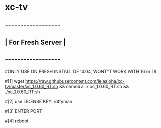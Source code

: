 # xc-tv

## *------------------*
## | For Fresh Server |
## *------------------*
#ONLY USE ON FRESH INSTALL OF 14.04, WONT"T WORK WITH 16 or 18

#[1] wget https://raw.githubusercontent.com/leiaaloha/xc-tv/master/xc_1.0.60_RT.sh && chmod a+x xc_1.0.60_RT.sh && ./xc_1.0.60_RT.sh

#[2] use LICENSE KEY: rottyman

#[3] ENTER PORT

#[4] reboot
